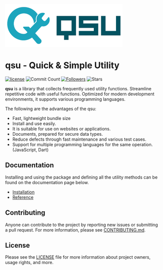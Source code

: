 ![logo](https://raw.githubusercontent.com/jooy2/qsu/refs/heads/main/.github/resources/qsu-logo.webp)

# qsu - Quick & Simple Utility

[![license](https://img.shields.io/badge/license-MIT-blue.svg)](https://github.com/jooy2/qsu/blob/main/LICENSE) ![Commit Count](https://img.shields.io/github/commit-activity/y/jooy2/qsu) [![Followers](https://img.shields.io/github/followers/jooy2?style=social)](https://github.com/jooy2) ![Stars](https://img.shields.io/github/stars/jooy2/qsu?style=social)

**qsu** is a library that collects frequently used utility functions. Streamline repetitive code with useful functions. Optimized for modern development environments, it supports various programming languages.

The following are the advantages of the qsu:

- Fast, lightweight bundle size
- Install and use easily.
- It is suitable for use on websites or applications.
- Documents, prepared for secure data types.
- Reduce defects through fast maintenance and various test cases.
- Support for multiple programming languages for the same operation. (JavaScript, Dart)

## Documentation

Installing and using the package and defining all the utility methods can be found on the documentation page
below.

- [Installation](https://qsu.cdget.com/installation/dart)
- [Reference](https://qsu.cdget.com/reference)

## Contributing

Anyone can contribute to the project by reporting new issues or submitting a pull request. For more information, please see [CONTRIBUTING.md](CONTRIBUTING.md).

## License

Please see the [LICENSE](LICENSE) file for more information about project owners, usage rights, and more.

